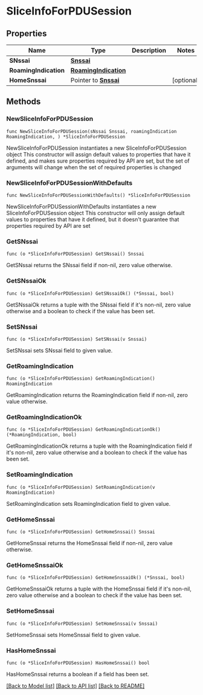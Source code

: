 # SliceInfoForPDUSession

## Properties

Name | Type | Description | Notes
------------ | ------------- | ------------- | -------------
**SNssai** | [**Snssai**](Snssai.md) |  | 
**RoamingIndication** | [**RoamingIndication**](RoamingIndication.md) |  | 
**HomeSnssai** | Pointer to [**Snssai**](Snssai.md) |  | [optional] 

## Methods

### NewSliceInfoForPDUSession

`func NewSliceInfoForPDUSession(sNssai Snssai, roamingIndication RoamingIndication, ) *SliceInfoForPDUSession`

NewSliceInfoForPDUSession instantiates a new SliceInfoForPDUSession object
This constructor will assign default values to properties that have it defined,
and makes sure properties required by API are set, but the set of arguments
will change when the set of required properties is changed

### NewSliceInfoForPDUSessionWithDefaults

`func NewSliceInfoForPDUSessionWithDefaults() *SliceInfoForPDUSession`

NewSliceInfoForPDUSessionWithDefaults instantiates a new SliceInfoForPDUSession object
This constructor will only assign default values to properties that have it defined,
but it doesn't guarantee that properties required by API are set

### GetSNssai

`func (o *SliceInfoForPDUSession) GetSNssai() Snssai`

GetSNssai returns the SNssai field if non-nil, zero value otherwise.

### GetSNssaiOk

`func (o *SliceInfoForPDUSession) GetSNssaiOk() (*Snssai, bool)`

GetSNssaiOk returns a tuple with the SNssai field if it's non-nil, zero value otherwise
and a boolean to check if the value has been set.

### SetSNssai

`func (o *SliceInfoForPDUSession) SetSNssai(v Snssai)`

SetSNssai sets SNssai field to given value.


### GetRoamingIndication

`func (o *SliceInfoForPDUSession) GetRoamingIndication() RoamingIndication`

GetRoamingIndication returns the RoamingIndication field if non-nil, zero value otherwise.

### GetRoamingIndicationOk

`func (o *SliceInfoForPDUSession) GetRoamingIndicationOk() (*RoamingIndication, bool)`

GetRoamingIndicationOk returns a tuple with the RoamingIndication field if it's non-nil, zero value otherwise
and a boolean to check if the value has been set.

### SetRoamingIndication

`func (o *SliceInfoForPDUSession) SetRoamingIndication(v RoamingIndication)`

SetRoamingIndication sets RoamingIndication field to given value.


### GetHomeSnssai

`func (o *SliceInfoForPDUSession) GetHomeSnssai() Snssai`

GetHomeSnssai returns the HomeSnssai field if non-nil, zero value otherwise.

### GetHomeSnssaiOk

`func (o *SliceInfoForPDUSession) GetHomeSnssaiOk() (*Snssai, bool)`

GetHomeSnssaiOk returns a tuple with the HomeSnssai field if it's non-nil, zero value otherwise
and a boolean to check if the value has been set.

### SetHomeSnssai

`func (o *SliceInfoForPDUSession) SetHomeSnssai(v Snssai)`

SetHomeSnssai sets HomeSnssai field to given value.

### HasHomeSnssai

`func (o *SliceInfoForPDUSession) HasHomeSnssai() bool`

HasHomeSnssai returns a boolean if a field has been set.


[[Back to Model list]](../README.md#documentation-for-models) [[Back to API list]](../README.md#documentation-for-api-endpoints) [[Back to README]](../README.md)


